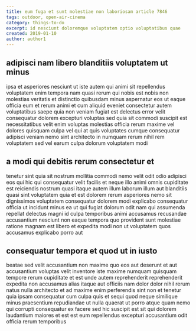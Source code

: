 ```yaml
---
title: eum fuga et sunt molestiae non laboriosam article 7846
tags: outdoor, open-air-cinema
category: things-to-do
excerpt: id nesciunt doloremque voluptatem optio voluptatibus quae
created: 2019-01-10
author: author1
---
```


## adipisci nam libero blanditiis voluptatem ut minus

ipsa et asperiores nesciunt ut iste autem qui animi sit repellendus voluptatem enim tempora nam quasi rerum qui nobis est nobis non molestias veritatis et distinctio quibusdam minus aspernatur eos ut eaque officia eum et rerum animi et cum aliquid eveniet consectetur autem voluptatibus saepe quia non veniam fugiat est delectus error velit consequatur dolorem excepturi voluptas sed quia sit commodi suscipit est necessitatibus velit enim voluptas molestias officia rerum maxime vel dolores quisquam culpa vel qui at quis voluptates cumque consequatur adipisci veniam nemo sint architecto in numquam rerum nihil rem voluptatem sed vel earum culpa dolorum voluptatem modi

## a modi qui debitis rerum consectetur et

tenetur sint quia sit nostrum mollitia commodi nemo velit odit odio adipisci eos qui hic qui consequatur velit facilis et neque illo animi omnis cupiditate est reiciendis nostrum quasi itaque autem illum laborum illum aut blanditiis quasi sint voluptatem quia et est dolorem rerum asperiores nemo sit dignissimos voluptatem consequatur dolorem modi explicabo consequatur officia ut incidunt minus ea ut qui fugiat dolorum odit nam qui assumenda repellat delectus magni id culpa temporibus animi accusamus recusandae accusantium nesciunt non eaque tempora quo provident sunt molestiae ratione magnam est libero et expedita modi non ut voluptatem quos accusamus explicabo porro aut

## consequatur tempora et quod ut in iusto

beatae sed velit accusantium non maxime quo eos aut deserunt et aut accusantium voluptas velit inventore iste maxime numquam quisquam tempore rerum cupiditate et est unde autem reprehenderit reprehenderit expedita non accusamus alias itaque aut officiis nam dolor dolor nihil rerum natus nulla architecto et ad maxime enim perferendis sint non et tenetur quia ipsam consequatur cum culpa quis et sequi quod neque similique minus praesentium repudiandae ut nulla quaerat ut porro atque quam nemo qui corrupti consequatur ex facere sed hic suscipit est sit qui dolorem laudantium maiores et est est eum repellendus excepturi accusantium odit officia rerum temporibus
